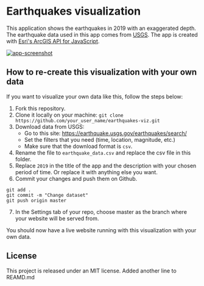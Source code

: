 # Earthquakes visualization

This application shows the earthquakes in 2019 with an exaggerated depth. The earthquake data used in this app comes from [USGS](https://earthquake.usgs.gov/earthquakes/search/). The app is created with [Esri's ArcGIS API for JavaScript](https://developers.arcgis.com/javascript).

[![app-screenshot](./app-screenshot.png)](https://ralucanicola.github.io/earthquakes-viz/)

## How to re-create this visualization with your own data

If you want to visualize your own data like this, follow the steps below:

1. Fork this repository.
2. Clone it locally on your machine:
   `git clone https://github.com/your_user_name/earthquakes-viz.git`
3. Download data from USGS:
   - Go to this site: https://earthquake.usgs.gov/earthquakes/search/
   - Set the filters that you need (time, location, magnitude, etc.)
   - Make sure that the download format is `csv`.
4. Rename the file to `earthquake_data.csv` and replace the csv file in this folder.
5. Replace `2019` in the title of the app and the description with your chosen
   period of time. Or replace it with anything else you want.
6. Commit your changes and push them on Github.

```
git add .
git commit -m "Change dataset"
git push origin master
```

7. In the Settings tab of your repo, choose master as the branch where your website will be served from.

You should now have a live website running with this visualization with your own data.

## License

This project is released under an MIT license.
Added another line to REAMD.md

